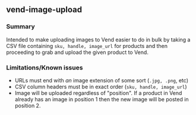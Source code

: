 ## vend-image-upload

### Summary
Intended to make uploading images to Vend easier to do in bulk by taking a CSV file containing `sku, handle, image_url` for products and then proceeding to grab and upload the given product to Vend.

### Limitations/Known issues
* URLs must end with *an* image extension of some sort (`.jpg, .png`, etc)
* CSV column headers must be in exact order (`sku, handle, image_url`)
* Image will be uploaded regardless of "position". If a product in Vend already has an image
in position 1 then the new image will be posted in position 2.
